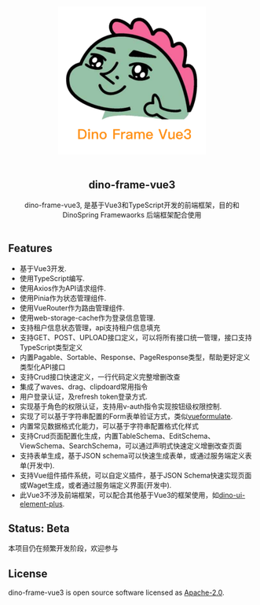 <!--lint disable awesome-heading awesome-github awesome-toc double-link -->

<p align="center">
  <br>
  <img width="300px" src="./assets/logo.png" alt="logo of Dino Frame Vue3">
  <br>
  <br>
</p>
<h2 align='center'>dino-frame-vue3</h2>

<p align='center'>
dino-frame-vue3, 是基于Vue3和TypeScript开发的前端框架，目的和 DinoSpring Framewaorks 后端框架配合使用
<br><br>
</p>

## Features
  - 基于Vue3开发.
  - 使用TypeScript编写.
  - 使用Axios作为API请求组件.
  - 使用Pinia作为状态管理组件.
  - 使用VueRouter作为路由管理组件.
  - 使用web-storage-cache作为登录信息管理.
  - 支持租户信息状态管理，api支持租户信息填充
  - 支持GET、POST、UPLOAD接口定义，可以将所有接口统一管理，接口支持TypeScript类型定义
  - 内置Pagable、Sortable、Response、PageResponse类型，帮助更好定义类型化API接口
  - 支持Crud接口快速定义，一行代码定义完整增删改查
  - 集成了waves、drag、clipdoard常用指令
  - 用户登录认证，及refresh token登录方式.
  - 实现基于角色的权限认证，支持用v-auth指令实现按钮级权限控制.
  - 实现了可以基于字符串配置的Form表单验证方式，类似[vueformulate](https://vueformulate.com/).
  - 内置常见数据格式化能力，可以基于字符串配置格式化样式
  - 支持Crud页面配置化生成，内置TableSchema、EditSchema、ViewSchema、SearchSchema，可以通过声明式快速定义增删改查页面
  - 支持表单生成，基于JSON schema可以快速生成表单，或通过服务端定义表单(开发中).
  - 支持Vue组件插件系统，可以自定义插件，基于JSON Schema快速实现页面或Waget生成，或者通过服务端定义界面(开发中).
  - 此Vue3不涉及前端框架，可以配合其他基于Vue3的框架使用，如[dino-ui-element-plus](https://gitee.com/dino-proj/dino-ui-element-plus).


## Status: Beta
本项目仍在频繁开发阶段，欢迎参与


## License

dino-frame-vue3 is open source software licensed as [Apache-2.0](https://gitee.com/dino-proj/dino-frame-vue3/blob/master/LICENSE).
